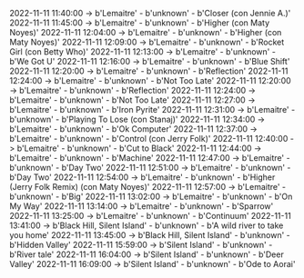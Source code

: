 2022-11-11 11:40:00 -> b'Lemaitre' - b'unknown' - b'Closer (con Jennie A.)'
2022-11-11 11:45:00 -> b'Lemaitre' - b'unknown' - b'Higher (con Maty Noyes)'
2022-11-11 12:04:00 -> b'Lemaitre' - b'unknown' - b'Higher (con Maty Noyes)'
2022-11-11 12:09:00 -> b'Lemaitre' - b'unknown' - b'Rocket Girl (con Betty Who)'
2022-11-11 12:13:00 -> b'Lemaitre' - b'unknown' - b'We Got U'
2022-11-11 12:16:00 -> b'Lemaitre' - b'unknown' - b'Blue Shift'
2022-11-11 12:20:00 -> b'Lemaitre' - b'unknown' - b'Reflection'
2022-11-11 12:24:00 -> b'Lemaitre' - b'unknown' - b'Not Too Late'
2022-11-11 12:20:00 -> b'Lemaitre' - b'unknown' - b'Reflection'
2022-11-11 12:24:00 -> b'Lemaitre' - b'unknown' - b'Not Too Late'
2022-11-11 12:27:00 -> b'Lemaitre' - b'unknown' - b'Iron Pyrite'
2022-11-11 12:31:00 -> b'Lemaitre' - b'unknown' - b'Playing To Lose (con Stanaj)'
2022-11-11 12:34:00 -> b'Lemaitre' - b'unknown' - b'Ok Computer'
2022-11-11 12:37:00 -> b'Lemaitre' - b'unknown' - b'Control (con Jerry Folk)'
2022-11-11 12:40:00 -> b'Lemaitre' - b'unknown' - b'Cut to Black'
2022-11-11 12:44:00 -> b'Lemaitre' - b'unknown' - b'Machine'
2022-11-11 12:47:00 -> b'Lemaitre' - b'unknown' - b'Day Two'
2022-11-11 12:51:00 -> b'Lemaitre' - b'unknown' - b'Day Two'
2022-11-11 12:54:00 -> b'Lemaitre' - b'unknown' - b'Higher (Jerry Folk Remix) (con Maty Noyes)'
2022-11-11 12:57:00 -> b'Lemaitre' - b'unknown' - b'Big'
2022-11-11 13:02:00 -> b'Lemaitre' - b'unknown' - b'On My Way'
2022-11-11 13:14:00 -> b'Lemaitre' - b'unknown' - b'Sparrow'
2022-11-11 13:25:00 -> b'Lemaitre' - b'unknown' - b'Continuum'
2022-11-11 13:41:00 -> b'Black Hill, Silent Island' - b'unknown' - b'A wild river to take you home'
2022-11-11 13:45:00 -> b'Black Hill, Silent Island' - b'unknown' - b'Hidden Valley'
2022-11-11 15:59:00 -> b'Silent Island' - b'unknown' - b'River tale'
2022-11-11 16:04:00 -> b'Silent Island' - b'unknown' - b'Deer Valley'
2022-11-11 16:09:00 -> b'Silent Island' - b'unknown' - b'Ode to Aorai'
